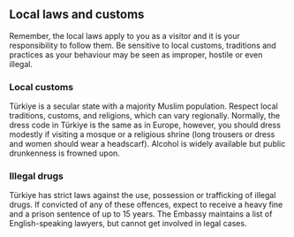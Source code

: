 ## Local laws and customs

Remember, the local laws apply to you as a visitor and it is your responsibility to follow them. Be sensitive to local customs, traditions and practices as your behaviour may be seen as improper, hostile or even illegal.

### **Local customs**

Türkiye is a secular state with a majority Muslim population. Respect local traditions, customs, and religions, which can vary regionally. Normally, the dress code in Türkiye is the same as in Europe, however, you should dress modestly if visiting a mosque or a religious shrine (long trousers or dress and women should wear a headscarf). Alcohol is widely available but public drunkenness is frowned upon.

### **Illegal drugs**

Türkiye has strict laws against the use, possession or trafficking of illegal drugs. If convicted of any of these offences, expect to receive a heavy fine and a prison sentence of up to 15 years. The Embassy maintains a list of English-speaking lawyers, but cannot get involved in legal cases.